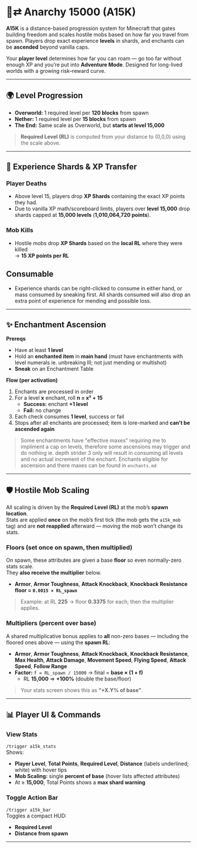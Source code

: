 # 🧪⇄ Anarchy 15000 (A15K)

**A15K** is a distance-based progression system for Minecraft that gates building freedom and scales hostile mobs based on how far you travel from spawn. Players drop exact experience **levels** in shards, and enchants can be **ascended** beyond vanilla caps.

Your **player level** determines how far you can roam — go too far without enough XP and you’re put into **Adventure Mode**. Designed for long-lived worlds with a growing risk–reward curve.

---

## 🌍 Level Progression
- **Overworld:** 1 required level per **120 blocks** from spawn  
- **Nether:** 1 required level per **15 blocks** from spawn  
- **The End:** Same scale as Overworld, but **starts at level 15,000**

> **Required Level (RL)** is computed from your distance to (0,0,0) using the scale above.

---

## 💎 Experience Shards & XP Transfer

### Player Deaths
- Above level 15, players drop **XP Shards** containing the exact XP points they had.
- Due to vanilla XP math/scoreboard limits, players over **level 15,000** drop shards capped at **15,000 levels** (**1,010,064,720 points**).

### Mob Kills
- Hostile mobs drop **XP Shards** based on the **local RL** where they were killed  
  → **15 XP points per RL**

## Consumable 
- Experience shards can be right-clicked to consume in either hand, or mass consumed by sneaking first. All shards consumed will also drop an extra point of experience for mending and possible loss.

---

## ✨ Enchantment Ascension

**Prereqs**
- Have at least **1 level**
- Hold an **enchanted item** in **main hand** (must have enchantments with level numerals ie. unbreaking III; not just mending or multishot)
- **Sneak** on an Enchantment Table

**Flow (per activation)**
1. Enchants are processed in order
2. For a level **x** enchant, roll **n = x² + 15**
   - **Success:** enchant **+1 level**
   - **Fail:** no change
3. Each check consumes **1 level**, success or fail
4. Stops after all enchants are processed; item is lore-marked and **can’t be ascended again**

> Some enchantments have "effective maxes" requiring me to impliment a cap on levels, therefore some ascensions may trigger and do nothing ie. depth strider 3 only will result in consuming all levels and no actual increment of the enchant.
> Enchants eligible for ascension and there maxes can be found in ```enchants.md```

---

## 🛡️ Hostile Mob Scaling

All scaling is driven by the **Required Level (RL)** at the mob’s **spawn location**.  
Stats are applied **once** on the mob’s first tick (the mob gets the `a15k_mob` tag) and are **not reapplied** afterward — moving the mob won’t change its stats.

### Floors (set once on spawn, then multiplied)
On spawn, these attributes are given a base **floor** so even normally-zero stats scale.  
They **also receive the multiplier** below.

- **Armor**, **Armor Toughness**, **Attack Knockback**, **Knockback Resistance**  
  **floor = `0.0015 × RL_spawn`**

> Example: at RL **225** → floor **0.3375** for each; then the multiplier applies.

### Multipliers (percent over base)
A shared multiplicative bonus applies to **all** non-zero bases — including the floored ones above — using the **spawn RL**:

- **Armor**, **Armor Toughness**, **Attack Knockback**, **Knockback Resistance**,  
  **Max Health**, **Attack Damage**, **Movement Speed**, **Flying Speed**, **Attack Speed**, **Follow Range**
- **Factor:** `f = RL_spawn / 15000` → final = **base × (1 + f)**  
  - RL **15,000** ⇒ **+100%** (double the base/floor)

> Your stats screen shows this as **“+X.Y% of base”**.

---

## 📊 Player UI & Commands

### View Stats
`/trigger a15k_stats`  
Shows:
- **Player Level**, **Total Points**, **Required Level**, **Distance** (labels underlined; white) with hover tips
- **Mob Scaling:** single **percent of base** (hover lists affected attributes)
- At ≥ **15,000**, Total Points shows a **max shard warning**

### Toggle Action Bar
`/trigger a15k_bar`  
Toggles a compact HUD:
- **Required Level**
- **Distance from spawn**

---

